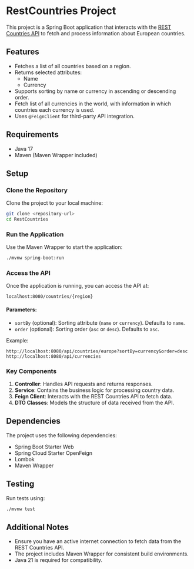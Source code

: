 # RestCountries Project

This project is a Spring Boot application that interacts with the [REST Countries API](https://restcountries.com) to fetch and process information about European countries.

## Features
- Fetches a list of all countries based on a region.
- Returns selected attributes:
    - Name
    - Currency
- Supports sorting by name or currency in ascending or descending order.
- Fetch list of all currencies in the world, with information in which countries each currency
  is used.
- Uses `@FeignClient` for third-party API integration.

## Requirements
- Java 17
- Maven (Maven Wrapper included)

## Setup

### Clone the Repository
Clone the project to your local machine:
```bash
git clone <repository-url>
cd RestCountries
```

### Run the Application
Use the Maven Wrapper to start the application:
```bash
./mvnw spring-boot:run
```

### Access the API
Once the application is running, you can access the API at:
```text
localhost:8080/countries/{region}
```

#### Parameters:
- `sortBy` (optional): Sorting attribute (`name` or `currency`). Defaults to `name`.
- `order` (optional): Sorting order (`asc` or `desc`). Defaults to `asc`.

Example:
```text
http://localhost:8080/api/countries/europe?sortBy=currency&order=desc
http://localhost:8080/api/currencies

```

### Key Components
1. **Controller**: Handles API requests and returns responses.
2. **Service**: Contains the business logic for processing country data.
3. **Feign Client**: Interacts with the REST Countries API to fetch data.
4. **DTO Classes**: Models the structure of data received from the API.

## Dependencies
The project uses the following dependencies:
- Spring Boot Starter Web
- Spring Cloud Starter OpenFeign
- Lombok
- Maven Wrapper

## Testing
Run tests using:
```bash
./mvnw test
```

## Additional Notes
- Ensure you have an active internet connection to fetch data from the REST Countries API.
- The project includes Maven Wrapper for consistent build environments.
- Java 21 is required for compatibility.

